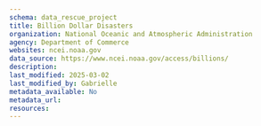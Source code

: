 ```yaml
---
schema: data_rescue_project 
title: Billion Dollar Disasters
organization: National Oceanic and Atmospheric Administration
agency: Department of Commerce
websites: ncei.noaa.gov
data_source: https://www.ncei.noaa.gov/access/billions/
description: 
last_modified: 2025-03-02
last_modified_by: Gabrielle
metadata_available: No
metadata_url: 
resources:
---
```

